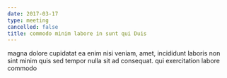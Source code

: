 ```yaml
---
date: 2017-03-17
type: meeting
cancelled: false
title: commodo minim labore in sunt qui Duis
---
```

magna dolore cupidatat ea enim nisi veniam, amet, incididunt laboris non sint minim quis sed tempor nulla sit ad consequat. qui exercitation labore commodo